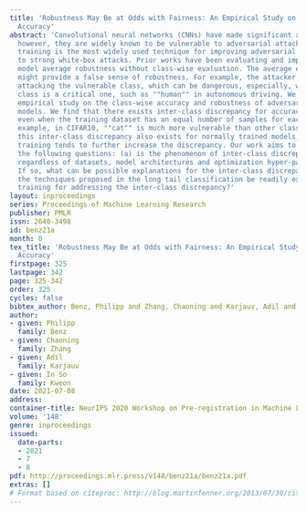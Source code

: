 ```yaml
---
title: 'Robustness May Be at Odds with Fairness: An Empirical Study on Class-wise
  Accuracy'
abstract: 'Convolutional neural networks (CNNs) have made significant advancement,
  however, they are widely known to be vulnerable to adversarial attacks. Adversarial
  training is the most widely used technique for improving adversarial robustness
  to strong white-box attacks. Prior works have been evaluating and improving the
  model average robustness without class-wise evaluation. The average evaluation alone
  might provide a false sense of robustness. For example, the attacker can focus on
  attacking the vulnerable class, which can be dangerous, especially, when the vulnerable
  class is a critical one, such as ""human"" in autonomous driving. We propose an
  empirical study on the class-wise accuracy and robustness of adversarially trained
  models. We find that there exists inter-class discrepancy for accuracy and robustness
  even when the training dataset has an equal number of samples for each class. For
  example, in CIFAR10, ""cat"" is much more vulnerable than other classes. Moreover,
  this inter-class discrepancy also exists for normally trained models, while adversarial
  training tends to further increase the discrepancy. Our work aims to investigate
  the following questions: (a) is the phenomenon of inter-class discrepancy universal
  regardless of datasets, model architectures and optimization hyper-parameters? (b)
  If so, what can be possible explanations for the inter-class discrepancy? (c) Can
  the techniques proposed in the long tail classification be readily extended to adversarial
  training for addressing the inter-class discrepancy?'
layout: inproceedings
series: Proceedings of Machine Learning Research
publisher: PMLR
issn: 2640-3498
id: benz21a
month: 0
tex_title: 'Robustness May Be at Odds with Fairness: An Empirical Study on Class-wise
  Accuracy'
firstpage: 325
lastpage: 342
page: 325-342
order: 325
cycles: false
bibtex_author: Benz, Philipp and Zhang, Chaoning and Karjauv, Adil and Kweon, In So
author:
- given: Philipp
  family: Benz
- given: Chaoning
  family: Zhang
- given: Adil
  family: Karjauv
- given: In So
  family: Kweon
date: 2021-07-08
address:
container-title: NeurIPS 2020 Workshop on Pre-registration in Machine Learning
volume: '148'
genre: inproceedings
issued:
  date-parts:
  - 2021
  - 7
  - 8
pdf: http://proceedings.mlr.press/v148/benz21a/benz21a.pdf
extras: []
# Format based on citeproc: http://blog.martinfenner.org/2013/07/30/citeproc-yaml-for-bibliographies/
---
```

